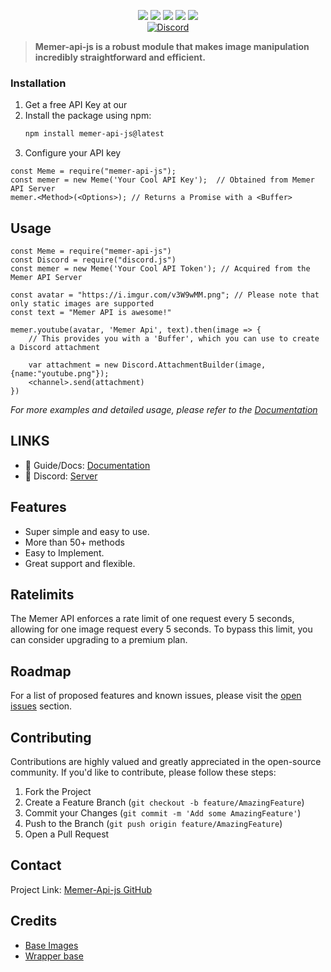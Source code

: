 <p align="center">
   <img src="https://img.shields.io/npm/dt/memer-api-js?style=for-the-badge">
   <img src="https://img.shields.io/npm/v/memer-api-js?style=for-the-badge">
   <img src="https://img.shields.io/github/stars/k4itrun/memer-api-js.svg?style=for-the-badge">
   <img src="https://img.shields.io/github/license/k4itrun/memer-api-js.svg?style=for-the-badge">
   <img src="https://img.shields.io/github/issues/k4itrun/memer-api-js.svg?style=for-the-badge">
   <a href="https://discord.gg/invite/kCdYrAJF8y"><br/><img src="https://badgen.net/discord/online-members/kCdYrAJF8y" alt="Discord"></a>
</p>

> **Memer-api-js is a robust module that makes image manipulation incredibly straightforward and efficient.**


### Installation

1. Get a free API Key at our 
2. Install the package using npm:
   ```sh
   npm install memer-api-js@latest
   ```
3. Configure your API key
```JS
const Meme = require("memer-api-js");
const memer = new Meme('Your Cool API Key');  // Obtained from Memer API Server
memer.<Method>(<Options>); // Returns a Promise with a <Buffer>
```


<!-- !! USAGE EXAMPLES !! -->
## Usage

```JS
const Meme = require("memer-api-js")
const Discord = require("discord.js")
const memer = new Meme('Your Cool API Token'); // Acquired from the Memer API Server

const avatar = "https://i.imgur.com/v3W9wMM.png"; // Please note that only static images are supported
const text = "Memer API is awesome!"

memer.youtube(avatar, 'Memer Api', text).then(image => {
    // This provides you with a 'Buffer', which you can use to create a Discord attachment
    
    var attachment = new Discord.AttachmentBuilder(image, {name:"youtube.png"});
    <channel>.send(attachment)
})
```
_For more examples and detailed usage, please refer to the [Documentation](https://memer-api-js.js.org)_


## LINKS

- 📃 Guide/Docs: [Documentation](https://memer-api-js.js.org/)
- 💬 Discord: [Server](https://discord.com/invite/kCdYrAJF8y)


## Features

- Super simple and easy to use.
- More than 50+ methods
- Easy to Implement.
- Great support and flexible.


<!-- !! LIMITS !! -->
## Ratelimits
The Memer API enforces a rate limit of one request every 5 seconds, allowing for one image request every 5 seconds. To bypass this limit, you can consider upgrading to a premium plan. 


<!-- !! ROADMAP !! -->
## Roadmap

For a list of proposed features and known issues, please visit the [open issues](https://github.com/k4itrun/Memer-API-js/issues) section.


<!-- !! CONTRIBUTING !! -->
## Contributing

Contributions are highly valued and greatly appreciated in the open-source community. If you'd like to contribute, please follow these steps:

1. Fork the Project
2. Create a Feature Branch (`git checkout -b feature/AmazingFeature`)
3. Commit your Changes (`git commit -m 'Add some AmazingFeature'`)
4. Push to the Branch (`git push origin feature/AmazingFeature`)
5. Open a Pull Request


<!-- !! CONTACT !! -->
## Contact

Project Link: [Memer-Api-js GitHub](https://github.com/k4itrun/Memer-API-js)


<!-- !! CREDITS !! -->
## Credits
* [Base Images](https://github.com/DankMemer/imgen)
* [Wrapper base](https://github.com/Yash094/Memer-API)
